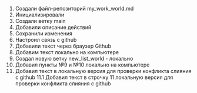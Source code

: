 1. Создали файл-репозиторий my_work_world.md
2. Инициализировали
3. Создали ветку main
4. Добавили описание действий
5. Сохранили изменения
6. Настроил связь с github
7. Добавили текст через браузер Github
8. Добавим текст локально на компьютере
9. Создал новую ветку new_list_world - локально
10. Добавил пункты №9 и №10 локально на компьютере
11. Добавил текст в локальную версия для проверки конфликта слияния с github
11.1 Добавил текст в строчку 11 локальную версия для проверки конфликта слияния с github 